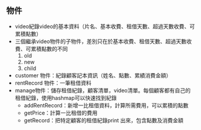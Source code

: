 ## 物件
-  video紀錄video的基本資料（片名、基本收費、租借天數、超過天數收費、可累積點數）
- 三個繼承video物件的子物件，差別只在於基本收費、租借天數、超過天數收費、可累積點數的不同
    1. old
    2. new
    3. child
- customer 物件：紀錄顧客記本資訊（姓名、點數、累績消費金額）
- rentRecord 物件：一筆租借資料
- manage物件：儲存租借紀錄，顧客清單，video清單。每個顧客都有自己的租借紀錄，使用hashmap可以快速找到紀錄
    - addRentRecord：新增一比租借資料，計算所需費用，可以累積的點數
    - getPrice：計算一比租借的費用 
    - getRecord：把特定顧客的租借紀錄print 出來，包含點數及消費金額